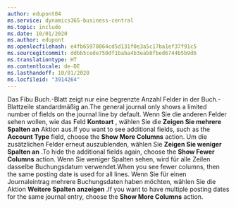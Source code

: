 ```yaml
---
author: edupont04
ms.service: dynamics365-business-central
ms.topic: include
ms.date: 10/01/2020
ms.author: edupont
ms.openlocfilehash: e4fb65978064cd5d131f0e3a5c17ba1ef37f91c5
ms.sourcegitcommit: ddbb5cede750df1baba4b3eab8fbed6744b5b9d6
ms.translationtype: HT
ms.contentlocale: de-DE
ms.lasthandoff: 10/01/2020
ms.locfileid: "3914264"
---
```

<span data-ttu-id="56c20-101">Das Fibu Buch.-Blatt zeigt nur eine begrenzte Anzahl Felder in der Buch.-Blattzeile standardmäßig an.</span><span class="sxs-lookup"><span data-stu-id="56c20-101">The general journal only shows a limited number of fields on the journal line by default.</span></span> <span data-ttu-id="56c20-102">Wenn Sie die anderen Felder sehen wollen, wie das Feld **Kontoart** , wählen Sie die **Zeigen Sie mehrere Spalten an** Aktion aus.</span><span class="sxs-lookup"><span data-stu-id="56c20-102">If you want to see additional fields, such as the **Account Type** field, choose the **Show More Columns** action.</span></span> <span data-ttu-id="56c20-103">Um die zusätzlichen Felder erneut auszublenden, wählen Sie **Zeigen Sie weniger Spalten an** .</span><span class="sxs-lookup"><span data-stu-id="56c20-103">To hide the additional fields again, choose the **Show Fewer Columns** action.</span></span> <span data-ttu-id="56c20-104">Wenn Sie weniger Spalten sehen, wird für alle Zeilen dasselbe Buchungsdatum verwendet.</span><span class="sxs-lookup"><span data-stu-id="56c20-104">When you see fewer columns, then the same posting date is used for all lines.</span></span> <span data-ttu-id="56c20-105">Wenn Sie für einen Journaleintrag mehrere Buchungsdaten haben möchten, wählen Sie die Aktion **Weitere Spalten anzeigen** .</span><span class="sxs-lookup"><span data-stu-id="56c20-105">If you want to have multiple posting dates for the same journal entry, choose the **Show More Columns** action.</span></span>  
